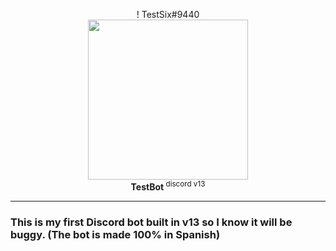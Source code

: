 <p align="center">! TestSix#9440<br><img width="256px" height="256px" src="https://i.pinimg.com/originals/d1/88/f6/d188f6d7421dcace1552113c6dfcfec0.png"><br><b>TestBot </b><sup>discord v13</sup></p>

---

### This is my first Discord bot built in v13 so I know it will be buggy. (The bot is made 100% in Spanish)
